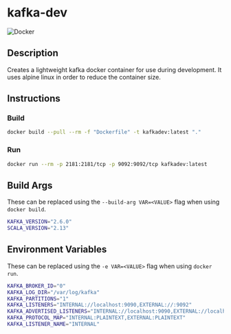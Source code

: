 # kafka-dev

![Docker](https://github.com/MitchLenton/kafka-dev/workflows/Docker/badge.svg)

## Description

Creates a lightweight kafka docker container for use during development. It uses alpine linux in order to reduce the container size.

## Instructions

### Build

```bash
docker build --pull --rm -f "Dockerfile" -t kafkadev:latest "."
```

### Run

```bash
docker run --rm -p 2181:2181/tcp -p 9092:9092/tcp kafkadev:latest
```

## Build Args

These can be replaced using the `--build-arg VAR=<VALUE>` flag when using `docker build`.

```bash
KAFKA_VERSION="2.6.0"
SCALA_VERSION="2.13"
```

## Environment Variables

These can be replaced using the `-e VAR=<VALUE>` flag when using `docker run`.

```bash
KAFKA_BROKER_ID="0"
KAFKA_LOG_DIR="/var/log/kafka"
KAFKA_PARTITIONS="1"
KAFKA_LISTENERS="INTERNAL://localhost:9090,EXTERNAL://:9092"
KAFKA_ADVERTISED_LISTENERS="INTERNAL://localhost:9090,EXTERNAL://localhost:9092"
KAFKA_PROTOCOL_MAP="INTERNAL:PLAINTEXT,EXTERNAL:PLAINTEXT"
KAFKA_LISTENER_NAME="INTERNAL"
```
